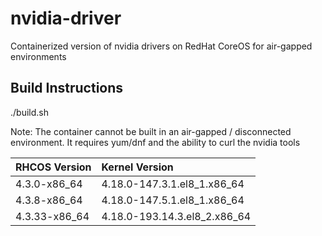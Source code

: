 # nvidia-driver
Containerized version of nvidia drivers on RedHat CoreOS for air-gapped environments

## Build Instructions

./build.sh

Note: The container cannot be built in an air-gapped / disconnected environment. It requires yum/dnf and the ability to curl the nvidia tools


| RHCOS Version  | Kernel Version               |
| :---           | :---                         |
| 4.3.0-x86_64   | 4.18.0-147.3.1.el8_1.x86_64  |
| 4.3.8-x86_64   | 4.18.0-147.5.1.el8_1.x86_64  |
| 4.3.33-x86_64  | 4.18.0-193.14.3.el8_2.x86_64 |

